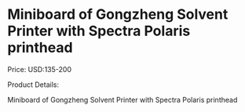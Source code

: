 # Miniboard of Gongzheng Solvent Printer with Spectra Polaris printhead

Price: USD:135-200

Product Details:

Miniboard of Gongzheng Solvent Printer with Spectra Polaris printhead